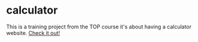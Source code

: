 # calculator
This is a training project from the TOP course it's about having a calculator website. [Check it out!](https://abdellahaghzal.github.io/calculator/)
